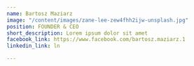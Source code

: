 ```yaml
---
name: Bartosz Maziarz
image: "/content/images/zane-lee-zew4fhh2ijw-unsplash.jpg"
position: FOUNDER & CEO
short_description: Lorem ipsum dolor sit amet
facebook_link: https://www.facebook.com/bartosz.maziarz.1
linkedin_link: ln

---
```


